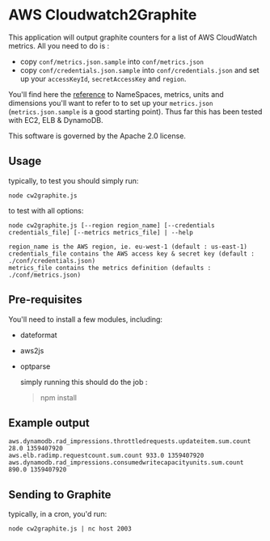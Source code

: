 AWS Cloudwatch2Graphite
==================

This application will output graphite counters for a list of AWS CloudWatch metrics. All you need to do is :

* copy `conf/metrics.json.sample` into `conf/metrics.json`
* copy `conf/credentials.json.sample` into `conf/credentials.json` and set up your `accessKeyId`, `secretAccessKey` and `region`.

You'll find here the [reference](http://docs.aws.amazon.com/AmazonCloudWatch/latest/DeveloperGuide/CW_Support_For_AWS.html "Amazon AWS Cloudwatch reference to NameSpaces, metrics, units and dimensions") to NameSpaces, metrics, units and dimensions you'll want to refer to to set up your `metrics.json` (`metrics.json.sample` is a good starting point). Thus far this has been tested with EC2, ELB & DynamoDB.

This software is governed by the Apache 2.0 license.

Usage
-------------------

typically, to test you should simply run:

	node cw2graphite.js

to test with all options:

	node cw2graphite.js [--region region_name] [--credentials credentials_file] [--metrics metrics_file] | --help

	region_name is the AWS region, ie. eu-west-1 (default : us-east-1)
	credentials_file contains the AWS access key & secret key (default : ./conf/credentials.json)
	metrics_file contains the metrics definition (defaults : ./conf/metrics.json)

Pre-requisites
--------------
You'll need to install a few modules, including:
* dateformat
* aws2js
* optparse

	simply running this should do the job :
	> npm install


Example output
--------------

	aws.dynamodb.rad_impressions.throttledrequests.updateitem.sum.count 28.0 1359407920
	aws.elb.radimp.requestcount.sum.count 933.0 1359407920
	aws.dynamodb.rad_impressions.consumedwritecapacityunits.sum.count 890.0 1359407920

Sending to Graphite
-------------------

typically, in a cron, you'd run:

	node cw2graphite.js | nc host 2003
